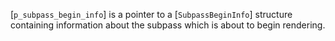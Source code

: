 [`p_subpass_begin_info`] is a pointer to a [`SubpassBeginInfo`]
structure containing information about the subpass which is about to
begin rendering.